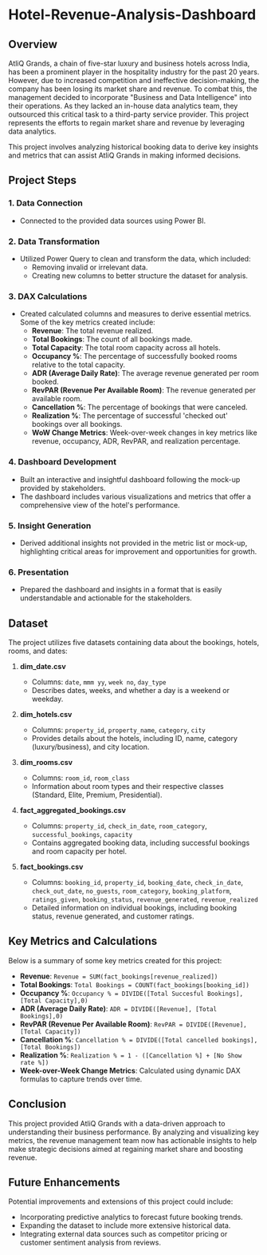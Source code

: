 # Hotel-Revenue-Analysis-Dashboard

## Overview

AtliQ Grands, a chain of five-star luxury and business hotels across India, has been a prominent player in the hospitality industry for the past 20 years. However, due to increased competition and ineffective decision-making, the company has been losing its market share and revenue. To combat this, the management decided to incorporate "Business and Data Intelligence" into their operations. As they lacked an in-house data analytics team, they outsourced this critical task to a third-party service provider. This project represents the efforts to regain market share and revenue by leveraging data analytics.

This project involves analyzing historical booking data to derive key insights and metrics that can assist AtliQ Grands in making informed decisions.

## Project Steps

### 1. **Data Connection**
   - Connected to the provided data sources using Power BI.

### 2. **Data Transformation**
   - Utilized Power Query to clean and transform the data, which included:
     - Removing invalid or irrelevant data.
     - Creating new columns to better structure the dataset for analysis.

### 3. **DAX Calculations**
   - Created calculated columns and measures to derive essential metrics. Some of the key metrics created include:
     - **Revenue**: The total revenue realized.
     - **Total Bookings**: The count of all bookings made.
     - **Total Capacity**: The total room capacity across all hotels.
     - **Occupancy %**: The percentage of successfully booked rooms relative to the total capacity.
     - **ADR (Average Daily Rate)**: The average revenue generated per room booked.
     - **RevPAR (Revenue Per Available Room)**: The revenue generated per available room.
     - **Cancellation %**: The percentage of bookings that were canceled.
     - **Realization %**: The percentage of successful 'checked out' bookings over all bookings.
     - **WoW Change Metrics**: Week-over-week changes in key metrics like revenue, occupancy, ADR, RevPAR, and realization percentage.

### 4. **Dashboard Development**
   - Built an interactive and insightful dashboard following the mock-up provided by stakeholders.
   - The dashboard includes various visualizations and metrics that offer a comprehensive view of the hotel's performance.

### 5. **Insight Generation**
   - Derived additional insights not provided in the metric list or mock-up, highlighting critical areas for improvement and opportunities for growth.

### 6. **Presentation**
   - Prepared the dashboard and insights in a format that is easily understandable and actionable for the stakeholders.

## Dataset

The project utilizes five datasets containing data about the bookings, hotels, rooms, and dates:

1. **dim_date.csv**
   - Columns: `date`, `mmm yy`, `week no`, `day_type`
   - Describes dates, weeks, and whether a day is a weekend or weekday.

2. **dim_hotels.csv**
   - Columns: `property_id`, `property_name`, `category`, `city`
   - Provides details about the hotels, including ID, name, category (luxury/business), and city location.

3. **dim_rooms.csv**
   - Columns: `room_id`, `room_class`
   - Information about room types and their respective classes (Standard, Elite, Premium, Presidential).

4. **fact_aggregated_bookings.csv**
   - Columns: `property_id`, `check_in_date`, `room_category`, `successful_bookings`, `capacity`
   - Contains aggregated booking data, including successful bookings and room capacity per hotel.

5. **fact_bookings.csv**
   - Columns: `booking_id`, `property_id`, `booking_date`, `check_in_date`, `check_out_date`, `no_guests`, `room_category`, `booking_platform`, `ratings_given`, `booking_status`, `revenue_generated`, `revenue_realized`
   - Detailed information on individual bookings, including booking status, revenue generated, and customer ratings.

## Key Metrics and Calculations

Below is a summary of some key metrics created for this project:

- **Revenue**: `Revenue = SUM(fact_bookings[revenue_realized])`
- **Total Bookings**: `Total Bookings = COUNT(fact_bookings[booking_id])`
- **Occupancy %**: `Occupancy % = DIVIDE([Total Succesful Bookings],[Total Capacity],0)`
- **ADR (Average Daily Rate)**: `ADR = DIVIDE([Revenue], [Total Bookings],0)`
- **RevPAR (Revenue Per Available Room)**: `RevPAR = DIVIDE([Revenue],[Total Capacity])`
- **Cancellation %**: `Cancellation % = DIVIDE([Total cancelled bookings],[Total Bookings])`
- **Realization %**: `Realization % = 1 - ([Cancellation %] + [No Show rate %])`
- **Week-over-Week Change Metrics**: Calculated using dynamic DAX formulas to capture trends over time.

## Conclusion

This project provided AtliQ Grands with a data-driven approach to understanding their business performance. By analyzing and visualizing key metrics, the revenue management team now has actionable insights to help make strategic decisions aimed at regaining market share and boosting revenue.

## Future Enhancements

Potential improvements and extensions of this project could include:

- Incorporating predictive analytics to forecast future booking trends.
- Expanding the dataset to include more extensive historical data.
- Integrating external data sources such as competitor pricing or customer sentiment analysis from reviews.
